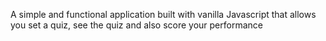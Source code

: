 A simple and functional application built with vanilla Javascript that allows you set a quiz, see the quiz and also score your performance
